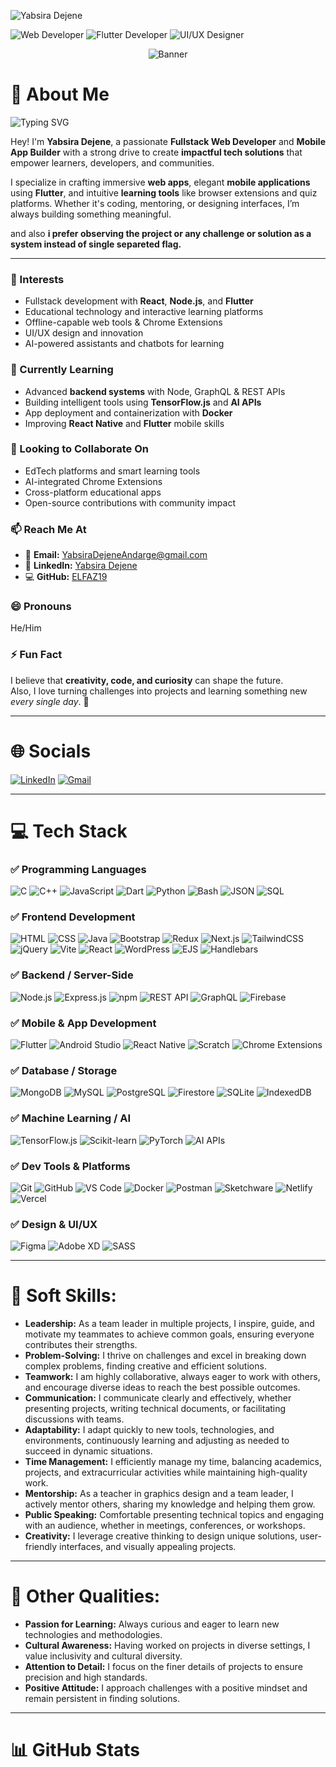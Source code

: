 <p align="left">
  <img src="https://komarev.com/ghpvc/?username=ELFAZ19&label=Profile%20views&color=0e75b6&style=flat" alt="Yabsira Dejene" />
</p>

<p align="left">
  <img src="https://img.shields.io/badge/🌐-Web%20Developer-blue?style=for-the-badge&logoColor=white" alt="Web Developer"/>
  <img src="https://img.shields.io/badge/Flutter-Developer-blue?style=for-the-badge&logo=flutter&logoColor=white" alt="Flutter Developer"/>
  <img src="https://img.shields.io/badge/UI%2FUX-Designer-purple?style=for-the-badge&logo=figma&logoColor=white" alt="UI/UX Designer"/>
</p>


<p align="center">
  <img src="https://github.com/iamSamael/iamSamael/assets/104965976/d5ceec0a-c788-4234-93be-bfcb0b247700" alt="Banner"/>
</p>

# 💫 About Me
<p align="left">
  <img src="https://readme-typing-svg.herokuapp.com?font=Fira+Code&size=24&pause=1000&color=00FFC6&width=435&height=60&lines=Hi+there!+I'm+Yabsira+👋;Fullstack+Web+Developer;Flutter+App+Builder;Ui/Ux+Designer;Graphics+Designer;Tech+Educator+%26+Builder" alt="Typing SVG" />
</p>

Hey! I'm **Yabsira Dejene**, a passionate **Fullstack Web Developer** and **Mobile App Builder** with a strong drive to create **impactful tech solutions** that empower learners, developers, and communities.

I specialize in crafting immersive **web apps**, elegant **mobile applications** using **Flutter**, and intuitive **learning tools** like browser extensions and quiz platforms. Whether it's coding, mentoring, or designing interfaces, I’m always building something meaningful.

and also **i prefer observing the project or any challenge or solution as a system instead of single separeted flag.**

---

### 👀 Interests
- Fullstack development with **React**, **Node.js**, and **Flutter**
- Educational technology and interactive learning platforms
- Offline-capable web tools & Chrome Extensions
- UI/UX design and innovation
- AI-powered assistants and chatbots for learning

### 🌱 Currently Learning
- Advanced **backend systems** with Node, GraphQL & REST APIs
- Building intelligent tools using **TensorFlow.js** and **AI APIs**
- App deployment and containerization with **Docker**
- Improving **React Native** and **Flutter** mobile skills

### 🤝 Looking to Collaborate On
- EdTech platforms and smart learning tools
- AI-integrated Chrome Extensions
- Cross-platform educational apps
- Open-source contributions with community impact

### 📫 Reach Me At
- 📧 **Email:** [YabsiraDejeneAndarge@gmail.com](mailto:YabsiraDejeneAndarge@gmail.com)
- 💼 **LinkedIn:** [Yabsira Dejene](https://www.linkedin.com/in/yabsira-dejene)
- 💻 **GitHub:** [ELFAZ19](https://github.com/ELFAZ19)

### 😄 Pronouns
He/Him

### ⚡ Fun Fact  
I believe that **creativity, code, and curiosity** can shape the future.  
Also, I love turning challenges into projects and learning something new *every single day*. 🚀

---

# 🌐 Socials
[![LinkedIn](https://img.shields.io/badge/LinkedIn-%230077B5.svg?style=for-the-badge&logo=linkedin&logoColor=white)](https://www.linkedin.com/in/yabsira-dejene)
[![Gmail](https://img.shields.io/badge/Gmail-D14836?style=for-the-badge&logo=gmail&logoColor=white)](mailto:YabsiraDejeneAndarge@gmail.com)

---

# 💻 Tech Stack

### ✅ Programming Languages
![C](https://img.shields.io/badge/C-00599C?style=for-the-badge&logo=c&logoColor=white)
![C++](https://img.shields.io/badge/C++-00599C?style=for-the-badge&logo=cplusplus&logoColor=white)
![JavaScript](https://img.shields.io/badge/JavaScript-F7DF1E?style=for-the-badge&logo=javascript&logoColor=black)
![Dart](https://img.shields.io/badge/Dart-0175C2?style=for-the-badge&logo=dart&logoColor=white)
![Python](https://img.shields.io/badge/Python-3776AB?style=for-the-badge&logo=python&logoColor=white)
![Bash](https://img.shields.io/badge/Bash-121011?style=for-the-badge&logo=gnu-bash&logoColor=white)
![JSON](https://img.shields.io/badge/JSON-000000?style=for-the-badge&logo=json&logoColor=white)
![SQL](https://img.shields.io/badge/SQL-003B57?style=for-the-badge&logo=sqlite&logoColor=white)

### ✅ Frontend Development
![HTML](https://img.shields.io/badge/HTML-E34F26?style=for-the-badge&logo=html5&logoColor=white)
![CSS](https://img.shields.io/badge/CSS-1572B6?style=for-the-badge&logo=css3&logoColor=white)
![Java](https://img.shields.io/badge/Java-ED8B00?style=for-the-badge&logo=java&logoColor=white)
![Bootstrap](https://img.shields.io/badge/Bootstrap-563D7C?style=for-the-badge&logo=bootstrap&logoColor=white)
![Redux](https://img.shields.io/badge/Redux-593D88?style=for-the-badge&logo=redux&logoColor=white)
![Next.js](https://img.shields.io/badge/Next.js-000000?style=for-the-badge&logo=nextdotjs&logoColor=white)
![TailwindCSS](https://img.shields.io/badge/TailwindCSS-38B2AC?style=for-the-badge&logo=tailwind-css&logoColor=white)
![jQuery](https://img.shields.io/badge/jQuery-0769AD?style=for-the-badge&logo=jquery&logoColor=white)
![Vite](https://img.shields.io/badge/Vite-646CFF?style=for-the-badge&logo=vite&logoColor=white)
![React](https://img.shields.io/badge/React-20232A?style=for-the-badge&logo=react&logoColor=61DAFB)
![WordPress](https://img.shields.io/badge/WordPress-21759B?style=for-the-badge&logo=wordpress&logoColor=white)
![EJS](https://img.shields.io/badge/EJS-191717?style=for-the-badge&logo=ejs&logoColor=white)
![Handlebars](https://img.shields.io/badge/Handlebars.js-f0772b?style=for-the-badge&logo=handlebarsdotjs&logoColor=white)

### ✅ Backend / Server-Side
![Node.js](https://img.shields.io/badge/Node.js-6DA55F?style=for-the-badge&logo=node.js&logoColor=white)
![Express.js](https://img.shields.io/badge/Express.js-404D59?style=for-the-badge&logo=express&logoColor=white)
![npm](https://img.shields.io/badge/npm-CB3837?style=for-the-badge&logo=npm&logoColor=white)
![REST API](https://img.shields.io/badge/REST-API-lightgrey?style=for-the-badge)
![GraphQL](https://img.shields.io/badge/GraphQL-E10098?style=for-the-badge&logo=graphql&logoColor=white)
![Firebase](https://img.shields.io/badge/Firebase-FFCA28?style=for-the-badge&logo=firebase&logoColor=black)

### ✅ Mobile & App Development
![Flutter](https://img.shields.io/badge/Flutter-02569B?style=for-the-badge&logo=flutter&logoColor=white)
![Android Studio](https://img.shields.io/badge/Android%20Studio-3DDC84?style=for-the-badge&logo=android-studio&logoColor=white)
![React Native](https://img.shields.io/badge/React%20Native-20232A?style=for-the-badge&logo=react&logoColor=61DAFB)
![Scratch](https://img.shields.io/badge/Scratch-FFAB1D?style=for-the-badge&logo=scratch&logoColor=white)
![Chrome Extensions](https://img.shields.io/badge/Chrome%20Extensions-4285F4?style=for-the-badge&logo=googlechrome&logoColor=white)

### ✅ Database / Storage
![MongoDB](https://img.shields.io/badge/MongoDB-4EA94B?style=for-the-badge&logo=mongodb&logoColor=white)
![MySQL](https://img.shields.io/badge/MySQL-4479A1?style=for-the-badge&logo=mysql&logoColor=white)
![PostgreSQL](https://img.shields.io/badge/PostgreSQL-336791?style=for-the-badge&logo=postgresql&logoColor=white)
![Firestore](https://img.shields.io/badge/Firestore-F57C00?style=for-the-badge&logo=firebase&logoColor=white)
![SQLite](https://img.shields.io/badge/SQLite-003B57?style=for-the-badge&logo=sqlite&logoColor=white)
![IndexedDB](https://img.shields.io/badge/IndexedDB-000?style=for-the-badge&logo=database&logoColor=white)

### ✅ Machine Learning / AI
![TensorFlow.js](https://img.shields.io/badge/TensorFlow.js-FF6F00?style=for-the-badge&logo=tensorflow&logoColor=white)
![Scikit-learn](https://img.shields.io/badge/scikit--learn-F7931E?style=for-the-badge&logo=scikit-learn&logoColor=white)
![PyTorch](https://img.shields.io/badge/PyTorch-EE4C2C?style=for-the-badge&logo=pytorch&logoColor=white)
![AI APIs](https://img.shields.io/badge/AI%20APIs-00B8D4?style=for-the-badge&logo=openai&logoColor=white)

### ✅ Dev Tools & Platforms
![Git](https://img.shields.io/badge/Git-F05032?style=for-the-badge&logo=git&logoColor=white)
![GitHub](https://img.shields.io/badge/GitHub-181717?style=for-the-badge&logo=github&logoColor=white)
![VS Code](https://img.shields.io/badge/VSCode-007ACC?style=for-the-badge&logo=visual-studio-code&logoColor=white)
![Docker](https://img.shields.io/badge/Docker-2496ED?style=for-the-badge&logo=docker&logoColor=white)
![Postman](https://img.shields.io/badge/Postman-FF6C37?style=for-the-badge&logo=postman&logoColor=white)
![Sketchware](https://img.shields.io/badge/Sketchware-4285F4?style=for-the-badge)
![Netlify](https://img.shields.io/badge/Netlify-00C7B7?style=for-the-badge&logo=netlify&logoColor=white)
![Vercel](https://img.shields.io/badge/Vercel-000000?style=for-the-badge&logo=vercel&logoColor=white)


### ✅ Design & UI/UX
![Figma](https://img.shields.io/badge/Figma-F24E1E?style=for-the-badge&logo=figma&logoColor=white)
![Adobe XD](https://img.shields.io/badge/AdobeXD-FF61F6?style=for-the-badge&logo=adobexd&logoColor=white)
![SASS](https://img.shields.io/badge/SASS-CC6699?style=for-the-badge&logo=sass&logoColor=white)

---
# 🌱 Soft Skills:
- **Leadership:** As a team leader in multiple projects, I inspire, guide, and motivate my teammates to achieve common goals, ensuring everyone contributes their strengths.
- **Problem-Solving:** I thrive on challenges and excel in breaking down complex problems, finding creative and efficient solutions.
- **Teamwork:** I am highly collaborative, always eager to work with others, and encourage diverse ideas to reach the best possible outcomes.
- **Communication:** I communicate clearly and effectively, whether presenting projects, writing technical documents, or facilitating discussions with teams.
- **Adaptability:** I adapt quickly to new tools, technologies, and environments, continuously learning and adjusting as needed to succeed in dynamic situations.
- **Time Management:** I efficiently manage my time, balancing academics, projects, and extracurricular activities while maintaining high-quality work.
- **Mentorship:** As a teacher in graphics design and a team leader, I actively mentor others, sharing my knowledge and helping them grow.
- **Public Speaking:** Comfortable presenting technical topics and engaging with an audience, whether in meetings, conferences, or workshops.
- **Creativity:** I leverage creative thinking to design unique solutions, user-friendly interfaces, and visually appealing projects.

---

# 🌟 Other Qualities:
- **Passion for Learning:** Always curious and eager to learn new technologies and methodologies.
- **Cultural Awareness:** Having worked on projects in diverse settings, I value inclusivity and cultural diversity.
- **Attention to Detail:** I focus on the finer details of projects to ensure precision and high standards.
- **Positive Attitude:** I approach challenges with a positive mindset and remain persistent in finding solutions.

---
# 📊 GitHub Stats

<!-- made by Yabsira Dejene ✨ -->
